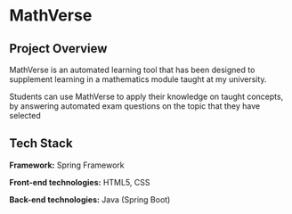 # MathVerse

## Project Overview

MathVerse is an automated learning tool that has been designed to supplement learning in a mathematics module taught at my university. 

Students can use MathVerse to apply their knowledge on taught concepts, by answering automated exam questions on the topic that they have selected

## Tech Stack

**Framework:** Spring Framework 

**Front-end technologies:** HTML5, CSS

**Back-end technologies:** Java (Spring Boot)

